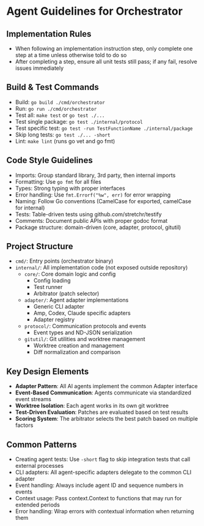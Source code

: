 # Agent Guidelines for Orchestrator

## Implementation Rules
- When following an implementation instruction step, only complete one step at a time unless otherwise told to do so
- After completing a step, ensure all unit tests still pass; if any fail, resolve issues immediately

## Build & Test Commands
- Build: `go build ./cmd/orchestrator`
- Run: `go run ./cmd/orchestrator`
- Test all: `make test` or `go test ./...`
- Test single package: `go test ./internal/protocol`
- Test specific test: `go test -run TestFunctionName ./internal/package`
- Skip long tests: `go test ./... -short`
- Lint: `make lint` (runs go vet and go fmt)

## Code Style Guidelines
- Imports: Group standard library, 3rd party, then internal imports
- Formatting: Use `go fmt` for all files
- Types: Strong typing with proper interfaces
- Error handling: Use `fmt.Errorf("%w", err)` for error wrapping
- Naming: Follow Go conventions (CamelCase for exported, camelCase for internal)
- Tests: Table-driven tests using github.com/stretchr/testify
- Comments: Document public APIs with proper godoc format
- Package structure: domain-driven (core, adapter, protocol, gitutil)

## Project Structure
- `cmd/`: Entry points (orchestrator binary)
- `internal/`: All implementation code (not exposed outside repository)
  - `core/`: Core domain logic and config
    - Config loading
    - Test runner
    - Arbitrator (patch selector)
  - `adapter/`: Agent adapter implementations
    - Generic CLI adapter
    - Amp, Codex, Claude specific adapters
    - Adapter registry
  - `protocol/`: Communication protocols and events
    - Event types and ND-JSON serialization
  - `gitutil/`: Git utilities and worktree management
    - Worktree creation and management
    - Diff normalization and comparison

## Key Design Elements
- **Adapter Pattern**: All AI agents implement the common Adapter interface
- **Event-Based Communication**: Agents communicate via standardized event streams
- **Worktree Isolation**: Each agent works in its own git worktree
- **Test-Driven Evaluation**: Patches are evaluated based on test results
- **Scoring System**: The arbitrator selects the best patch based on multiple factors

## Common Patterns
- Creating agent tests: Use `-short` flag to skip integration tests that call external processes
- CLI adapters: All agent-specific adapters delegate to the common CLI adapter
- Event handling: Always include agent ID and sequence numbers in events
- Context usage: Pass context.Context to functions that may run for extended periods
- Error handling: Wrap errors with contextual information when returning them